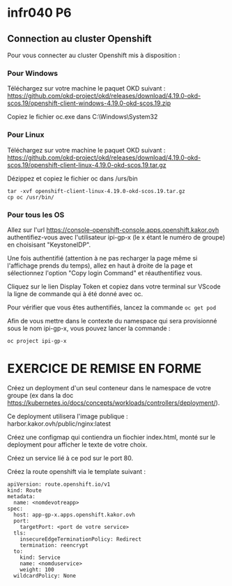 # infr040 P6

## Connection au cluster Openshift
Pour vous connecter au cluster Openshift mis à disposition : 

### Pour Windows

Téléchargez sur votre machine le paquet OKD suivant : 
https://github.com/okd-project/okd/releases/download/4.19.0-okd-scos.19/openshift-client-windows-4.19.0-okd-scos.19.zip

Copiez le fichier oc.exe dans C:\Windows\System32

### Pour Linux 
Téléchargez sur votre machine le paquet OKD suivant : 
https://github.com/okd-project/okd/releases/download/4.19.0-okd-scos.19/openshift-client-linux-4.19.0-okd-scos.19.tar.gz

Dézippez et copiez le fichier oc dans /urs/bin
```
tar -xvf openshift-client-linux-4.19.0-okd-scos.19.tar.gz
cp oc /usr/bin/
```

### Pour tous les OS

Allez sur l'url https://console-openshift-console.apps.openshift.kakor.ovh authentifiez-vous avec l'utilisateur ipi-gp-x (le x étant le numéro de groupe) en choisisant "KeystoneIDP".

Une fois authentifié (attention à ne pas recharger la page même si l'affichage prends du temps), allez en haut à droite de la page et sélectionnez l'option "Copy login Command" et réauthentifiez vous. 

Cliquez sur le lien Display Token et copiez dans votre terminal sur VScode la ligne de commande qui à été donné avec oc. 

Pour vérifier que vous êtes authentifiés, lancez la commande ```oc get pod```

Afin de vous mettre dans le contexte du namespace qui sera provisionné sous le nom ipi-gp-x, vous pouvez lancer la commande :

```oc project ipi-gp-x```


# EXERCICE DE REMISE EN FORME 

Créez un deployment d'un seul conteneur dans le namespace de votre groupe (ex dans la doc https://kubernetes.io/docs/concepts/workloads/controllers/deployment/).

Ce deployment utilisera l'image publique : harbor.kakor.ovh/public/nginx:latest

Créez une configmap qui contiendra un fiochier index.html, monté sur le deployment pour afficher le texte de votre choix.

Créez un service lié à ce pod sur le port 80.

Créez la route openshift via le template suivant :

```
apiVersion: route.openshift.io/v1
kind: Route
metadata:
  name: <nomdevotreapp>
spec:
  host: app-gp-x.apps.openshift.kakor.ovh
  port:
    targetPort: <port de votre service>
  tls:
    insecureEdgeTerminationPolicy: Redirect
    termination: reencrypt
  to:
    kind: Service
    name: <nomduservice>
    weight: 100
  wildcardPolicy: None
```
